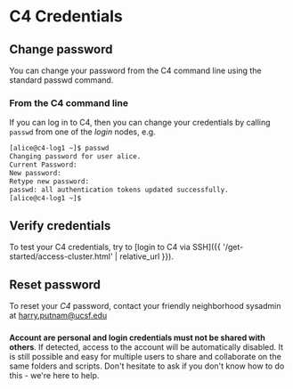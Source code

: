 <!-- markdownlint-disable-file MD034 -->

# C4 Credentials

## Change password


You can change your password from the C4 command line using the standard passwd command.  



### From the C4 command line

If you can log in to C4, then you can change your credentials by calling `passwd` from one of the _login_ nodes, e.g.

```sh
[alice@c4-log1 ~]$ passwd
Changing password for user alice.
Current Password:
New password: 
Retype new password: 
passwd: all authentication tokens updated successfully.
[alice@c4-log1 ~]$ 
```


## Verify credentials

To test your C4 credentials, try to [login to C4 via SSH]({{ '/get-started/access-cluster.html' | relative_url }}).  


## Reset password

To reset your _C4_ password, contact your friendly neighborhood sysadmin at harry.putnam@ucsf.edu

<div class="alert alert-danger" role="alert" style="margin-top: 3ex">
<strong>Account are personal and login credentials must not be shared with others</strong>. If detected, access to the account will be automatically disabled.  It is still possible and easy for multiple users to share and collaborate on the same folders and scripts.  Don't hesitate to ask if you don't know how to do this - we're here to help.
</div>


[RBVI Kerberos web interface]: https://www.cgl.ucsf.edu/admin/chpass.py
[UCSF Enterprise Password Standard]: https://wiki.library.ucsf.edu/pages/viewpage.action?spaceKey=ITSI&title=Unified+UCSF+Enterprise+Password+Standard
